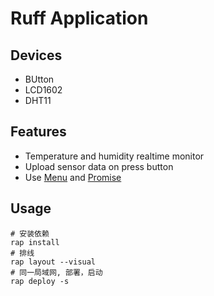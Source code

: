 # Ruff Application

## Devices
- BUtton
- LCD1602
- DHT11

## Features
- Temperature and humidity realtime monitor
- Upload sensor data on press button
- Use [Menu]() and [Promise]()
##  Usage
```
# 安装依赖
rap install
# 排线
rap layout --visual
# 同一局域网, 部署，启动
rap deploy -s
```

